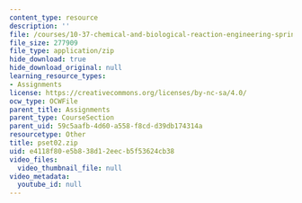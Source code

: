 ```yaml
---
content_type: resource
description: ''
file: /courses/10-37-chemical-and-biological-reaction-engineering-spring-2007/e4118f80e5b838d12eecb5f53624cb38_pset02.zip
file_size: 277909
file_type: application/zip
hide_download: true
hide_download_original: null
learning_resource_types:
- Assignments
license: https://creativecommons.org/licenses/by-nc-sa/4.0/
ocw_type: OCWFile
parent_title: Assignments
parent_type: CourseSection
parent_uid: 59c5aafb-4d60-a558-f8cd-d39db174314a
resourcetype: Other
title: pset02.zip
uid: e4118f80-e5b8-38d1-2eec-b5f53624cb38
video_files:
  video_thumbnail_file: null
video_metadata:
  youtube_id: null
---
```

